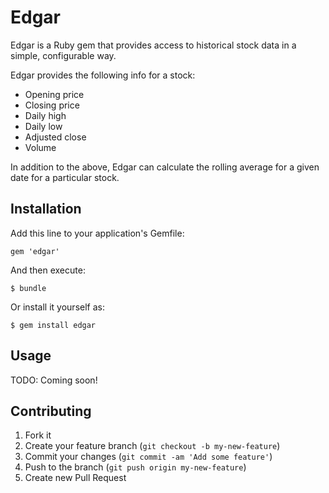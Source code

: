 # Edgar

Edgar is a Ruby gem that provides access to historical stock data in a simple, configurable way.

Edgar provides the following info for a stock:
- Opening price
- Closing price
- Daily high
- Daily low
- Adjusted close
- Volume

In addition to the above, Edgar can calculate the rolling average for a given date for a particular stock.

## Installation

Add this line to your application's Gemfile:

    gem 'edgar'

And then execute:

    $ bundle

Or install it yourself as:

    $ gem install edgar

## Usage

TODO: Coming soon!

## Contributing

1. Fork it
2. Create your feature branch (`git checkout -b my-new-feature`)
3. Commit your changes (`git commit -am 'Add some feature'`)
4. Push to the branch (`git push origin my-new-feature`)
5. Create new Pull Request
